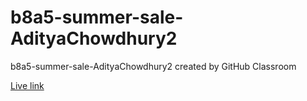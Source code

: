 # b8a5-summer-sale-AdityaChowdhury2

b8a5-summer-sale-AdityaChowdhury2 created by GitHub Classroom

[Live link](https://summer-sale-aditya.surge.sh/)
